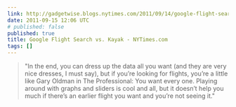```yaml
---
link: http://gadgetwise.blogs.nytimes.com/2011/09/14/google-flight-search-vs-kayak/
date: 2011-09-15 12:06 UTC
# published: false
published: true
title: Google Flight Search vs. Kayak - NYTimes.com
tags: []
---
```


> "In the end, you can dress up the data all you want (and they are very nice dresses, I must say), but if you’re looking for flights, you’re a little like Gary Oldman in The Professional: You want every one. Playing around with graphs and sliders is cool and all, but it doesn’t help you much if there’s an earlier flight you want and you’re not seeing it."
